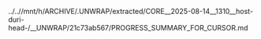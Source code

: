 ../..//mnt/h/ARCHIVE/.UNWRAP/extracted/CORE__2025-08-14__1310__host-duri-head-/__UNWRAP/21c73ab567/PROGRESS_SUMMARY_FOR_CURSOR.md